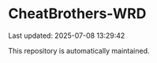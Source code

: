# CheatBrothers-WRD

Last updated: 2025-07-08 13:29:42

This repository is automatically maintained.
